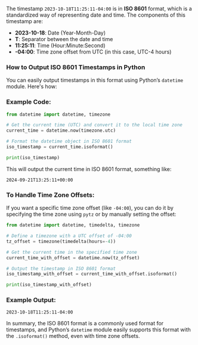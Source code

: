 The timestamp `2023-10-18T11:25:11-04:00` is in **ISO 8601** format, which is a standardized way of representing date and time. The components of this timestamp are:

- **2023-10-18**: Date (Year-Month-Day)
- **T**: Separator between the date and time
- **11:25:11**: Time (Hour:Minute:Second)
- **-04:00**: Time zone offset from UTC (in this case, UTC-4 hours)

### How to Output ISO 8601 Timestamps in Python

You can easily output timestamps in this format using Python’s `datetime` module. Here's how:

### Example Code:

```python
from datetime import datetime, timezone

# Get the current time (UTC) and convert it to the local time zone
current_time = datetime.now(timezone.utc)

# Format the datetime object in ISO 8601 format
iso_timestamp = current_time.isoformat()

print(iso_timestamp)
```

This will output the current time in ISO 8601 format, something like:

```
2024-09-21T13:25:11+00:00
```

### To Handle Time Zone Offsets:

If you want a specific time zone offset (like `-04:00`), you can do it by specifying the time zone using `pytz` or by manually setting the offset:

```python
from datetime import datetime, timedelta, timezone

# Define a timezone with a UTC offset of -04:00
tz_offset = timezone(timedelta(hours=-4))

# Get the current time in the specified time zone
current_time_with_offset = datetime.now(tz_offset)

# Output the timestamp in ISO 8601 format
iso_timestamp_with_offset = current_time_with_offset.isoformat()

print(iso_timestamp_with_offset)
```

### Example Output:

```
2023-10-18T11:25:11-04:00
```

In summary, the ISO 8601 format is a commonly used format for timestamps, and Python’s `datetime` module easily supports this format with the `.isoformat()` method, even with time zone offsets.
